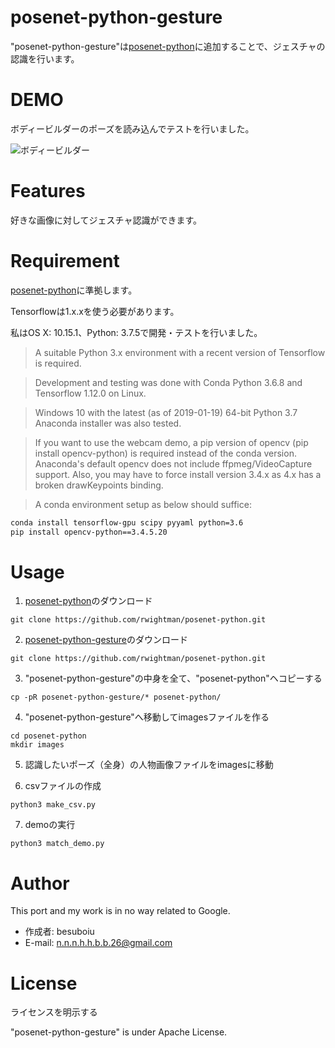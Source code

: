 # posenet-python-gesture

"posenet-python-gesture"は[posenet-python](https://github.com/rwightman/posenet-python)に追加することで、ジェスチャの認識を行います。
 

# DEMO
ボディービルダーのポーズを読み込んでテストを行いました。

![ボディービルダー](https://user-images.githubusercontent.com/43237898/84505388-9763fa00-acf8-11ea-8dd5-cef46d328851.gif)

# Features
 
好きな画像に対してジェスチャ認識ができます。
 
# Requirement

[posenet-python](https://github.com/rwightman/posenet-python)に準拠します。

Tensorflowは1.x.xを使う必要があります。

私はOS X: 10.15.1、Python: 3.7.5で開発・テストを行いました。

> A suitable Python 3.x environment with a recent version of Tensorflow is required.

> Development and testing was done with Conda Python 3.6.8 and Tensorflow 1.12.0 on Linux.

> Windows 10 with the latest (as of 2019-01-19) 64-bit Python 3.7 Anaconda installer was also tested.

> If you want to use the webcam demo, a pip version of opencv (pip install opencv-python) is required instead of the conda version. Anaconda's default opencv does not include ffpmeg/VideoCapture support. Also, you may have to force install version 3.4.x as 4.x has a broken drawKeypoints binding.
 
> A conda environment setup as below should suffice:

```bash
conda install tensorflow-gpu scipy pyyaml python=3.6
pip install opencv-python==3.4.5.20
```

 
# Usage
 
1. [posenet-python](https://github.com/rwightman/posenet-python)のダウンロード

```
git clone https://github.com/rwightman/posenet-python.git
```
2. [posenet-python-gesture](https://github.com/besuboiu/posenet-python-gesture)のダウンロード

```
git clone https://github.com/rwightman/posenet-python.git
```

3. "posenet-python-gesture"の中身を全て、"posenet-python"ヘコピーする

```
cp -pR posenet-python-gesture/* posenet-python/
```

4. "posenet-python-gesture"へ移動してimagesファイルを作る

```
cd posenet-python
mkdir images
```
5. 認識したいポーズ（全身）の人物画像ファイルをimagesに移動

6. csvファイルの作成

```
python3 make_csv.py
```

7. demoの実行

```
python3 match_demo.py
```


 
# Author
 
This port and my work is in no way related to Google.
 
* 作成者: besuboiu
* E-mail: n.n.n.h.h.b.b.26@gmail.com
 
# License
ライセンスを明示する
 
"posenet-python-gesture" is under Apache License.
 
